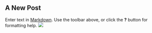 ## A New Post

Enter text in [Markdown](http://daringfireball.net/projects/markdown/). Use the toolbar above, or click the **?** button for formatting help.
![](//Screen%20Shot%202014-08-20%20at%209.58.13%20AM.png)
